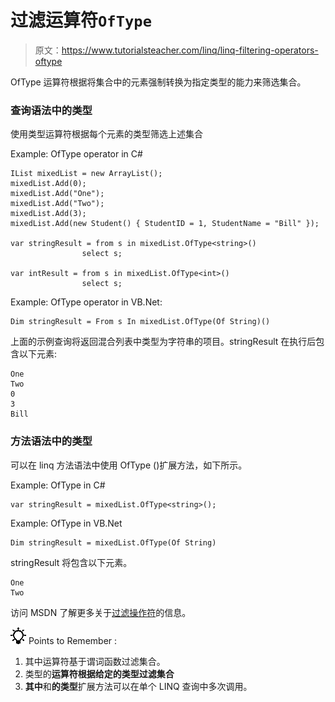 # 过滤运算符`OfType`

> 原文：<https://www.tutorialsteacher.com/linq/linq-filtering-operators-oftype>

OfType 运算符根据将集合中的元素强制转换为指定类型的能力来筛选集合。

### 查询语法中的类型

使用类型运算符根据每个元素的类型筛选上述集合

Example: OfType operator in C#

```
IList mixedList = new ArrayList();
mixedList.Add(0);
mixedList.Add("One");
mixedList.Add("Two");
mixedList.Add(3);
mixedList.Add(new Student() { StudentID = 1, StudentName = "Bill" });

var stringResult = from s in mixedList.OfType<string>()
                select s;

var intResult = from s in mixedList.OfType<int>()
                select s;
```

Example: OfType operator in VB.Net:

```
Dim stringResult = From s In mixedList.OfType(Of String)()
```

上面的示例查询将返回混合列表中类型为字符串的项目。stringResult 在执行后包含以下元素:

```
One
Two
0
3
Bill
```

### 方法语法中的类型

可以在 linq 方法语法中使用 OfType <tresult>()扩展方法，如下所示。</tresult>

Example: OfType in C#

```
var stringResult = mixedList.OfType<string>();
```

Example: OfType in VB.Net

```
Dim stringResult = mixedList.OfType(Of String)
```

stringResult 将包含以下元素。

```
One
Two
```

访问 MSDN 了解更多关于[过滤操作符](https://msdn.microsoft.com/en-us/library/bb546161.aspx "Filtering operators on MSDN")的信息。

![](img/85db52f5404f0c468e1b194aa487d6a1.png)  Points to Remember :

1.  其中运算符基于谓词函数过滤集合。
2.  类型的**运算符根据给定的类型过滤集合**
3.  **其中**和**的类型**扩展方法可以在单个 LINQ 查询中多次调用。